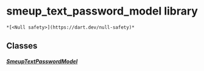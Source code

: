 


# smeup_text_password_model library






    *[<Null safety>](https://dart.dev/null-safety)*





## Classes

##### [SmeupTextPasswordModel](../smeup_models_widgets_smeup_text_password_model/SmeupTextPasswordModel-class.md)



 















